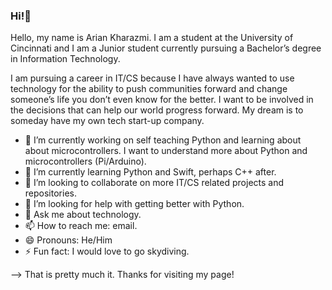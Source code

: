 ### Hi!👋

Hello, my name is Arian Kharazmi. 
I am a student at the University of Cincinnati and I am a Junior student currently pursuing a Bachelor’s degree in Information Technology. 

I am pursuing a career in IT/CS because I have always wanted to use technology for the ability to push communities forward
and change someone’s life you don’t even know for the better. 
I want to be involved in the decisions that can help our world progress forward. 
My dream is to someday have my own tech start-up company.

- 🔭 I’m currently working on self teaching Python and learning about about microcontrollers. I want to understand more about Python and microcontrollers (Pi/Arduino).
- 🌱 I’m currently learning Python and Swift, perhaps C++ after.
- 👯 I’m looking to collaborate on more IT/CS related projects and repositories.
- 🤔 I’m looking for help with getting better with Python.
- 💬 Ask me about technology.
- 📫 How to reach me: email.
- 😄 Pronouns: He/Him
- ⚡ Fun fact: I would love to go skydiving.



--> That is pretty much it. Thanks for visiting my page!



